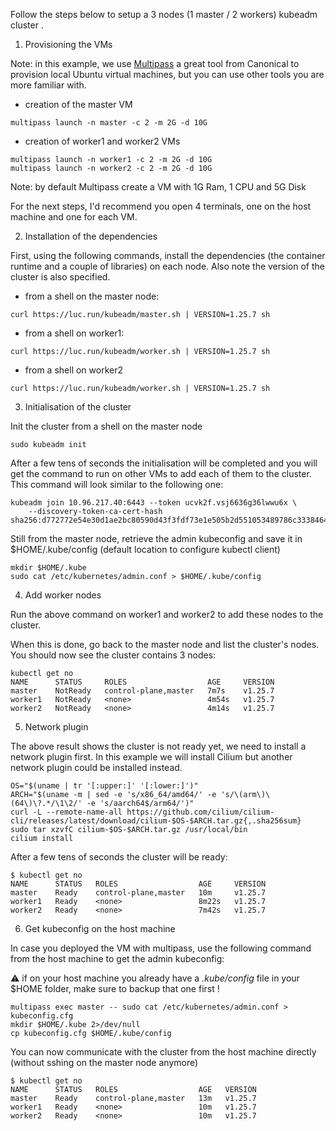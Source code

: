 Follow the steps below to setup a 3 nodes (1 master / 2 workers) kubeadm cluster .

1. Provisioning the VMs

Note: in this example, we use [Multipass](https://mutlipass.run) a great tool from Canonical to provision local Ubuntu virtual machines, but you can use other tools you are more familiar with.

- creation of the master VM

```
multipass launch -n master -c 2 -m 2G -d 10G
```

- creation of worker1 and worker2 VMs

```
multipass launch -n worker1 -c 2 -m 2G -d 10G
multipass launch -n worker2 -c 2 -m 2G -d 10G
```

Note: by default Multipass create a VM with 1G Ram, 1 CPU and 5G Disk 

For the next steps, I'd recommend you open 4 terminals, one on the host machine and one for each VM.

2. Installation of the dependencies

First, using the following commands, install the dependencies (the container runtime and a couple of libraries) on each node. Also note the version of the cluster is also specified.

- from a shell on the master node:

```
curl https://luc.run/kubeadm/master.sh | VERSION=1.25.7 sh
```

- from a shell on worker1:

```
curl https://luc.run/kubeadm/worker.sh | VERSION=1.25.7 sh
```

- from a shell on worker2

```
curl https://luc.run/kubeadm/worker.sh | VERSION=1.25.7 sh
```

3. Initialisation of the cluster

Init the cluster from a shell on the master node

```
sudo kubeadm init
```

After a few tens of seconds the initialisation will be completed and you will get the command to run on other VMs to add each of them to the cluster. This command will look similar to the following one:

```
kubeadm join 10.96.217.40:6443 --token ucvk2f.vsj6636g36lwwu6x \
	--discovery-token-ca-cert-hash sha256:d772772e54e30d1ae2bc80590d43f3fdf73e1e505b2d551053489786c3338464
```

Still from the master node, retrieve the admin kubeconfig and save it in $HOME/.kube/config (default location to configure kubectl client)

```
mkdir $HOME/.kube
sudo cat /etc/kubernetes/admin.conf > $HOME/.kube/config
```

4. Add worker nodes

Run the above command on worker1 and worker2 to add these nodes to the cluster.

When this is done, go back to the master node and list the cluster's nodes. You should now see the cluster contains 3 nodes:

```
kubectl get no
NAME      STATUS     ROLES                  AGE     VERSION
master    NotReady   control-plane,master   7m7s    v1.25.7
worker1   NotReady   <none>                 4m54s   v1.25.7
worker2   NotReady   <none>                 4m14s   v1.25.7
```

5. Network plugin

The above result shows the cluster is not ready yet, we need to install a network plugin first. In this example we will install Cilium but another network plugin could be installed instead.

```
OS="$(uname | tr '[:upper:]' '[:lower:]')"
ARCH="$(uname -m | sed -e 's/x86_64/amd64/' -e 's/\(arm\)\(64\)\?.*/\1\2/' -e 's/aarch64$/arm64/')"
curl -L --remote-name-all https://github.com/cilium/cilium-cli/releases/latest/download/cilium-$OS-$ARCH.tar.gz{,.sha256sum}
sudo tar xzvfC cilium-$OS-$ARCH.tar.gz /usr/local/bin
cilium install
```

After a few tens of seconds the cluster will be ready:

```
$ kubectl get no
NAME      STATUS   ROLES                  AGE     VERSION
master    Ready    control-plane,master   10m     v1.25.7
worker1   Ready    <none>                 8m22s   v1.25.7
worker2   Ready    <none>                 7m42s   v1.25.7
```

6. Get kubeconfig on the host machine

In case you deployed the VM with multipass, use the following command from the host machine to get the admin kubeconfig:

:warning: if on your host machine you already have a *.kube/config* file in your $HOME folder, make sure to backup that one first !

```
multipass exec master -- sudo cat /etc/kubernetes/admin.conf > kubeconfig.cfg
mkdir $HOME/.kube 2>/dev/null
cp kubeconfig.cfg $HOME/.kube/config
```

You can now communicate with the cluster from the host machine directly (without sshing on the master node anymore)

```
$ kubectl get no
NAME      STATUS   ROLES                  AGE   VERSION
master    Ready    control-plane,master   13m   v1.25.7
worker1   Ready    <none>                 10m   v1.25.7
worker2   Ready    <none>                 10m   v1.25.7
```
